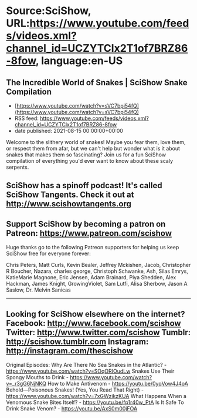 # Source:SciShow, URL:https://www.youtube.com/feeds/videos.xml?channel_id=UCZYTClx2T1of7BRZ86-8fow, language:en-US

## The Incredible World of Snakes | SciShow Snake Compilation
 - [https://www.youtube.com/watch?v=sVC7bpi54fQ](https://www.youtube.com/watch?v=sVC7bpi54fQ)
 - RSS feed: https://www.youtube.com/feeds/videos.xml?channel_id=UCZYTClx2T1of7BRZ86-8fow
 - date published: 2021-08-15 00:00:00+00:00

Welcome to the slithery world of snakes! Maybe you fear them, love them, or respect them from afar, but we can't help but wonder what is it about snakes that makes them so fascinating? Join us for a fun SciShow compilation of everything you'd ever want to know about these scaly serpents. 

SciShow has a spinoff podcast! It's called SciShow Tangents. Check it out at http://www.scishowtangents.org
----------
Support SciShow by becoming a patron on Patreon: https://www.patreon.com/scishow
----------
Huge thanks go to the following Patreon supporters for helping us keep SciShow free for everyone forever:

Chris Peters, Matt Curls, Kevin Bealer, Jeffrey Mckishen, Jacob, Christopher R Boucher, Nazara, charles george, Christoph Schwanke, Ash, Silas Emrys, KatieMarie Magnone, Eric Jensen, Adam Brainard, Piya Shedden, Alex Hackman, James Knight, GrowingViolet, Sam Lutfi, Alisa Sherbow, Jason A Saslow, Dr. Melvin Sanicas

----------
Looking for SciShow elsewhere on the internet?
Facebook: http://www.facebook.com/scishow
Twitter: http://www.twitter.com/scishow
Tumblr: http://scishow.tumblr.com
Instagram: http://instagram.com/thescishow
----------
Original Episodes:
Why Are There No Sea Snakes in the Atlantic? - https://www.youtube.com/watch?v=SOqORIOudLw
Snakes Use Their Spongy Mouths to Drink - https://www.youtube.com/watch?v=_r3gG6NjNKQ
How to Make Antivenom - https://youtu.be/0yqVow4J4oA
Behold—Poisonous Snakes! (Yes, You Read That Right) - https://www.youtube.com/watch?v=7xGWzikzKUA
What Happens When a Venomous Snake Bites Itself? - https://youtu.be/fp1r40w_PtA
Is It Safe To Drink Snake Venom? - https://youtu.be/AxS0m00jFOA

